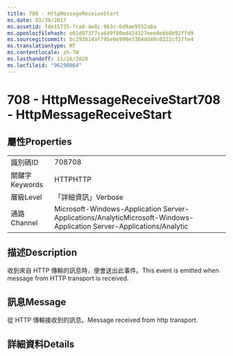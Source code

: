 ```yaml
---
title: 708 - HttpMessageReceiveStart
ms.date: 03/30/2017
ms.assetid: fde15725-fca8-4e8c-963c-6d9ae9552a8a
ms.openlocfilehash: e01d97377ca649f80ed424327eee0ebb8b92ffd9
ms.sourcegitcommit: bc293b14af795e0e999e3304dd40c0222cf2ffe4
ms.translationtype: MT
ms.contentlocale: zh-TW
ms.lasthandoff: 11/26/2020
ms.locfileid: "96290864"
---
```

# <a name="708---httpmessagereceivestart"></a><span data-ttu-id="fa847-102">708 - HttpMessageReceiveStart</span><span class="sxs-lookup"><span data-stu-id="fa847-102">708 - HttpMessageReceiveStart</span></span>

## <a name="properties"></a><span data-ttu-id="fa847-103">屬性</span><span class="sxs-lookup"><span data-stu-id="fa847-103">Properties</span></span>  
  
|||  
|-|-|  
|<span data-ttu-id="fa847-104">識別碼</span><span class="sxs-lookup"><span data-stu-id="fa847-104">ID</span></span>|<span data-ttu-id="fa847-105">708</span><span class="sxs-lookup"><span data-stu-id="fa847-105">708</span></span>|  
|<span data-ttu-id="fa847-106">關鍵字</span><span class="sxs-lookup"><span data-stu-id="fa847-106">Keywords</span></span>|<span data-ttu-id="fa847-107">HTTP</span><span class="sxs-lookup"><span data-stu-id="fa847-107">HTTP</span></span>|  
|<span data-ttu-id="fa847-108">層級</span><span class="sxs-lookup"><span data-stu-id="fa847-108">Level</span></span>|<span data-ttu-id="fa847-109">「詳細資訊」</span><span class="sxs-lookup"><span data-stu-id="fa847-109">Verbose</span></span>|  
|<span data-ttu-id="fa847-110">通路</span><span class="sxs-lookup"><span data-stu-id="fa847-110">Channel</span></span>|<span data-ttu-id="fa847-111">Microsoft-Windows-Application Server-Applications/Analytic</span><span class="sxs-lookup"><span data-stu-id="fa847-111">Microsoft-Windows-Application Server-Applications/Analytic</span></span>|  
  
## <a name="description"></a><span data-ttu-id="fa847-112">描述</span><span class="sxs-lookup"><span data-stu-id="fa847-112">Description</span></span>  

 <span data-ttu-id="fa847-113">收到來自 HTTP 傳輸的訊息時，便會送出此事件。</span><span class="sxs-lookup"><span data-stu-id="fa847-113">This event is emitted when message from HTTP transport is received.</span></span>  
  
## <a name="message"></a><span data-ttu-id="fa847-114">訊息</span><span class="sxs-lookup"><span data-stu-id="fa847-114">Message</span></span>  

 <span data-ttu-id="fa847-115">從 HTTP 傳輸接收到的訊息。</span><span class="sxs-lookup"><span data-stu-id="fa847-115">Message received from http transport.</span></span>  
  
## <a name="details"></a><span data-ttu-id="fa847-116">詳細資料</span><span class="sxs-lookup"><span data-stu-id="fa847-116">Details</span></span>
